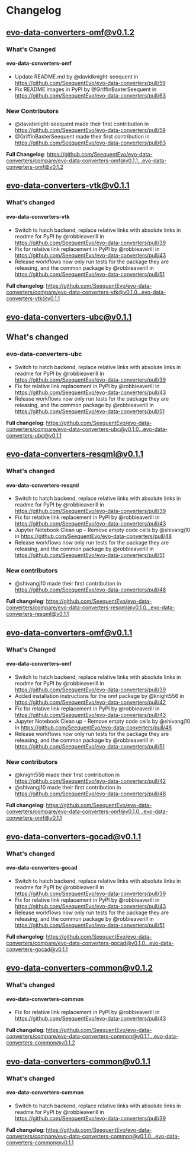 # Changelog

## evo-data-converters-omf@v0.1.2
### What's Changed
#### evo-data-converters-omf
* Update README.md by @davidknight-seequent in https://github.com/SeequentEvo/evo-data-converters/pull/59
* Fix README images in PyPI by @GriffinBaxterSeequent in https://github.com/SeequentEvo/evo-data-converters/pull/63

### New Contributors
* @davidknight-seequent made their first contribution in https://github.com/SeequentEvo/evo-data-converters/pull/59
* @GriffinBaxterSeequent made their first contribution in https://github.com/SeequentEvo/evo-data-converters/pull/63

**Full Changelog**: https://github.com/SeequentEvo/evo-data-converters/compare/evo-data-converters-omf@v0.1.1...evo-data-converters-omf@v0.1.2

## evo-data-converters-vtk@v0.1.1
### What's changed
#### evo-data-converters-vtk
* Switch to hatch backend, replace relative links with absolute links in readme for PyPI by @robbieaverill in https://github.com/SeequentEvo/evo-data-converters/pull/39
* Fix for relative link replacement in PyPI by @robbieaverill in https://github.com/SeequentEvo/evo-data-converters/pull/43
* Release workflows now only run tests for the package they are releasing, and the common package by @robbieaverill in https://github.com/SeequentEvo/evo-data-converters/pull/51

**Full changelog**: https://github.com/SeequentEvo/evo-data-converters/compare/evo-data-converters-vtk@v0.1.0...evo-data-converters-vtk@v0.1.1

## evo-data-converters-ubc@v0.1.1
## What's changed
### evo-data-converters-ubc
* Switch to hatch backend, replace relative links with absolute links in readme for PyPI by @robbieaverill in https://github.com/SeequentEvo/evo-data-converters/pull/39
* Fix for relative link replacement in PyPI by @robbieaverill in https://github.com/SeequentEvo/evo-data-converters/pull/43
* Release workflows now only run tests for the package they are releasing, and the common package by @robbieaverill in https://github.com/SeequentEvo/evo-data-converters/pull/51

**Full changelog**: https://github.com/SeequentEvo/evo-data-converters/compare/evo-data-converters-ubc@v0.1.0...evo-data-converters-ubc@v0.1.1

## evo-data-converters-resqml@v0.1.1
### What's changed
#### evo-data-converters-resqml
* Switch to hatch backend, replace relative links with absolute links in readme for PyPI by @robbieaverill in https://github.com/SeequentEvo/evo-data-converters/pull/39
* Fix for relative link replacement in PyPI by @robbieaverill in https://github.com/SeequentEvo/evo-data-converters/pull/43
* Jupyter Notebook Clean up - Remove empty code cells by @shivangj10 in https://github.com/SeequentEvo/evo-data-converters/pull/48
* Release workflows now only run tests for the package they are releasing, and the common package by @robbieaverill in https://github.com/SeequentEvo/evo-data-converters/pull/51

### New contributors
* @shivangj10 made their first contribution in https://github.com/SeequentEvo/evo-data-converters/pull/48

**Full changelog**: https://github.com/SeequentEvo/evo-data-converters/compare/evo-data-converters-resqml@v0.1.0...evo-data-converters-resqml@v0.1.1

## evo-data-converters-omf@v0.1.1
### What's Changed
#### evo-data-converters-omf
* Switch to hatch backend, replace relative links with absolute links in readme for PyPI by @robbieaverill in https://github.com/SeequentEvo/evo-data-converters/pull/39
* Added installation instructions for the omf package by @knight556 in https://github.com/SeequentEvo/evo-data-converters/pull/42
* Fix for relative link replacement in PyPI by @robbieaverill in https://github.com/SeequentEvo/evo-data-converters/pull/43
* Jupyter Notebook Clean up - Remove empty code cells by @shivangj10 in https://github.com/SeequentEvo/evo-data-converters/pull/48
* Release workflows now only run tests for the package they are releasing, and the common package by @robbieaverill in https://github.com/SeequentEvo/evo-data-converters/pull/51

### New contributors
* @knight556 made their first contribution in https://github.com/SeequentEvo/evo-data-converters/pull/42
* @shivangj10 made their first contribution in https://github.com/SeequentEvo/evo-data-converters/pull/48

**Full changelog**: https://github.com/SeequentEvo/evo-data-converters/compare/evo-data-converters-omf@v0.1.0...evo-data-converters-omf@v0.1.1

## evo-data-converters-gocad@v0.1.1
### What's changed
#### evo-data-converters-gocad
* Switch to hatch backend, replace relative links with absolute links in readme for PyPI by @robbieaverill in https://github.com/SeequentEvo/evo-data-converters/pull/39
* Fix for relative link replacement in PyPI by @robbieaverill in https://github.com/SeequentEvo/evo-data-converters/pull/43
* Release workflows now only run tests for the package they are releasing, and the common package by @robbieaverill in https://github.com/SeequentEvo/evo-data-converters/pull/51

**Full changelog**: https://github.com/SeequentEvo/evo-data-converters/compare/evo-data-converters-gocad@v0.1.0...evo-data-converters-gocad@v0.1.1

## evo-data-converters-common@v0.1.2
### What's changed
#### evo-data-converters-common
* Fix for relative link replacement in PyPI by @robbieaverill in https://github.com/SeequentEvo/evo-data-converters/pull/43

**Full changelog**: https://github.com/SeequentEvo/evo-data-converters/compare/evo-data-converters-common@v0.1.1...evo-data-converters-common@v0.1.2

## evo-data-converters-common@v0.1.1
### What's changed
#### evo-data-converters-common
* Switch to hatch backend, replace relative links with absolute links in readme for PyPI by @robbieaverill in https://github.com/SeequentEvo/evo-data-converters/pull/39

**Full changelog**: https://github.com/SeequentEvo/evo-data-converters/compare/evo-data-converters-common@v0.1.0...evo-data-converters-common@v0.1.1
